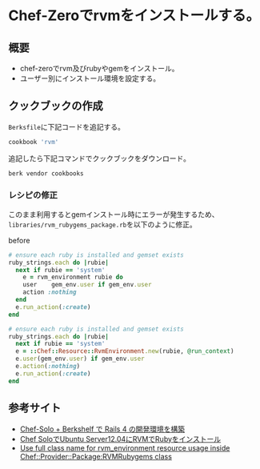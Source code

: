 # Chef-Zeroでrvmをインストールする。

## 概要

* chef-zeroでrvm及びrubyやgemをインストール。
* ユーザー別にインストール環境を設定する。

## クックブックの作成

`Berksfile`に下記コードを追記する。

```ruby
cookbook 'rvm'
```

追記したら下記コマンドでクックブックをダウンロード。

```sh
berk vendor cookbooks
```

### レシピの修正
このまま利用するとgemインストール時にエラーが発生するため、`libraries/rvm_rubygems_package.rb`を以下のように修正。

before
```ruby
# ensure each ruby is installed and gemset exists
ruby_strings.each do |rubie|
  next if rubie == 'system'
    e = rvm_environment rubie do
    user    gem_env.user if gem_env.user
    action :nothing
  end
  e.run_action(:create)
end
```

```ruby
# ensure each ruby is installed and gemset exists
ruby_strings.each do |rubie|
  next if rubie == 'system'
  e = ::Chef::Resource::RvmEnvironment.new(rubie, @run_context)
  e.user(gem_env.user) if gem_env.user
  e.action(:nothing)
  e.run_action(:create)
end
```

## 参考サイト
* [Chef-Solo + Berkshelf で Rails 4 の開発環境を構築](http://qiita.com/Salinger/items/267f7ac4720f44eb6bfe)
* [Chef SoloでUbuntu Server12.04にRVMでRubyをインストール](http://blog.scimpr.com/2014/02/01/chef-solo%E3%81%A7ubuntu-server12-04%E3%81%ABrvm%E3%81%A7ruby%E3%82%92%E3%82%A4%E3%83%B3%E3%82%B9%E3%83%88%E3%83%BC%E3%83%AB/)
* [Use full class name for rvm_environment resource usage inside Chef::Provider::Package:RVMRubygems class](https://github.com/martinisoft/chef-rvm/pull/284/files)